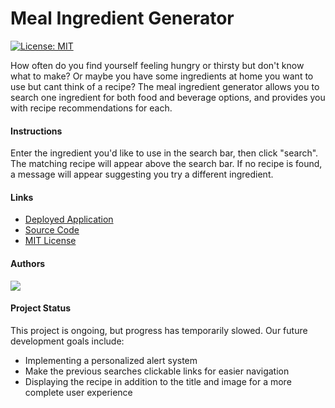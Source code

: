 # Meal Ingredient Generator
[![License: MIT](https://img.shields.io/badge/License-MIT-yellow.svg)](https://opensource.org/licenses/MIT)

How often do you find yourself feeling hungry or thirsty but don't know what to make? Or maybe you have some ingredients at home you want to use but cant think of a recipe? The meal ingredient generator allows you to search one ingredient for both food and beverage options, and provides you with recipe recommendations for each. 

#### Instructions

Enter the ingredient you'd like to use in the search bar, then click "search". The matching recipe will appear above the search bar. If no recipe is found, a message will appear suggesting you try a different ingredient.

#### Links 

- [Deployed Application](https://gatewayss.github.io/recipes-for-disaster/)
- [Source Code](https://github.com/Gatewayss/recipes-for-disaster/blob/main/assets/js/main.js)
- [MIT License](https://choosealicense.com/licenses/mit/)

#### Authors 

<a href="https://github.com/Gatewayss/recipes-for-disaster/graphs/contributors">
  <img src="https://contrib.rocks/image?repo=Gatewayss/recipes-for-disaster" />
</a>

#### Project Status

This project is ongoing, but progress has temporarily slowed. Our future development goals include:

- Implementing a personalized alert system
- Make the previous searches clickable links for easier navigation  
- Displaying the recipe in addition to the title and image for a more complete user experience